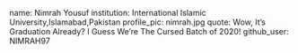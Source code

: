 name: Nimrah Yousuf 
institution: International Islamic University,Islamabad,Pakistan
profile_pic: nimrah.jpg 
quote: Wow, It’s Graduation Already? I Guess We’re The Cursed Batch of 2020! 
github_user: NIMRAH97
